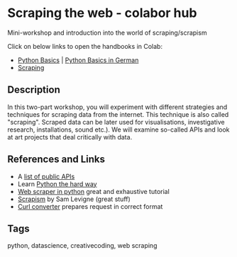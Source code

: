 # Scraping the web - colabor hub

Mini-workshop and introduction into the world of scraping/scrapism

Click on below links to open the handbooks in Colab:

- [Python Basics]() | [Python Basics in German]()
- [Scraping]()

## Description

In this two-part workshop, you will experiment with different strategies and techniques for scraping data from the internet. This technique is also called "scraping". Scraped data can be later used for visualisations, investigative research, installations, sound etc.). We will examine so-called APIs and look at art projects that deal critically with data.

## References and Links

- A [list of public APIs](https://github.com/public-apis/public-apis)
- Learn [Python the hard way](https://learnpythonthehardway.org/book/)
- [Web scraper in python](https://first-web-scraper.readthedocs.io/en/latest/) great and exhaustive tutorial
- [Scrapism](https://scrapism.lav.io/) by Sam Levigne (great stuff) 
- [Curl converter](https://curlconverter.com/python/) prepares request in correct format

## Tags
python, datascience, creativecoding, web scraping
